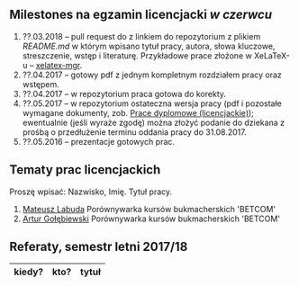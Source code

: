 ##  Milestones na egzamin licencjacki *w czerwcu*

1. ??.03.2018 – pull request do z linkiem do repozytorium z plikiem
  _README.md_ w którym wpisano tytuł pracy, autora, słowa kluczowe,
  streszczenie, wstęp i literaturę.
  Przykładowe prace złożone w XeLaTeX-u – [xelatex-mgr](https://github.com/wbzyl/xelatex-mgr).
1. ??.04.2017 – gotowy pdf z jednym kompletnym rozdziałem pracy oraz wstępem.
1. ??.04.2017 – w repozytorium praca gotowa do korekty.
1. ??.05.2017 – w repozytorium ostateczna wersja pracy (pdf i pozostałe wymagane
   dokumenty, zob. [Prace dyplomowe (licencjackie)](https://inf.ug.edu.pl/prace-dyplomowe-licencjackie));
   ewentualnie (jeśli wyraże zgodę) można złożyć podanie do dziekana z prośbą
   o przedłużenie terminu oddania pracy do 31.08.2017.
1. ??.05.2016 – prezentacje gotowych prac.


## Tematy prac licencjackich

Proszę wpisać: Nazwisko, Imię. Tytuł pracy.

1. [Mateusz Labuda](https://github.com/mlabuda2/licencjat) Porównywarka kursów bukmacherskich 'BETCOM'
2. [Artur Gołębiewski](https://github.com/mlabuda2/licencjat) Porównywarka kursów bukmacherskich 'BETCOM'

## Referaty, semestr letni 2017/18

| kiedy?     | kto?            | tytuł |
| :--------- | :-------------- | :---- |
